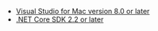 * [Visual Studio for Mac version 8.0 or later](https://visualstudio.microsoft.com/downloads/)
* [.NET Core SDK 2.2 or later](https://dotnet.microsoft.com/download/dotnet-core)
